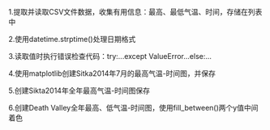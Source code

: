 1.提取并读取CSV文件数据，收集有用信息：最高、最低气温、时间，存储在列表中

2.使用datetime.strptime()处理日期格式

3.读取值时执行错误检查代码：try:...except ValueError...else:...

4.使用matplotlib创建Sitka2014年7月的最高气温-时间图，并保存

5.创建Sikta2014年全年最高气温-时间图保存

6.创建Death Valley全年最高、低气温-时间图，使用fill_between()两个y值中间着色
